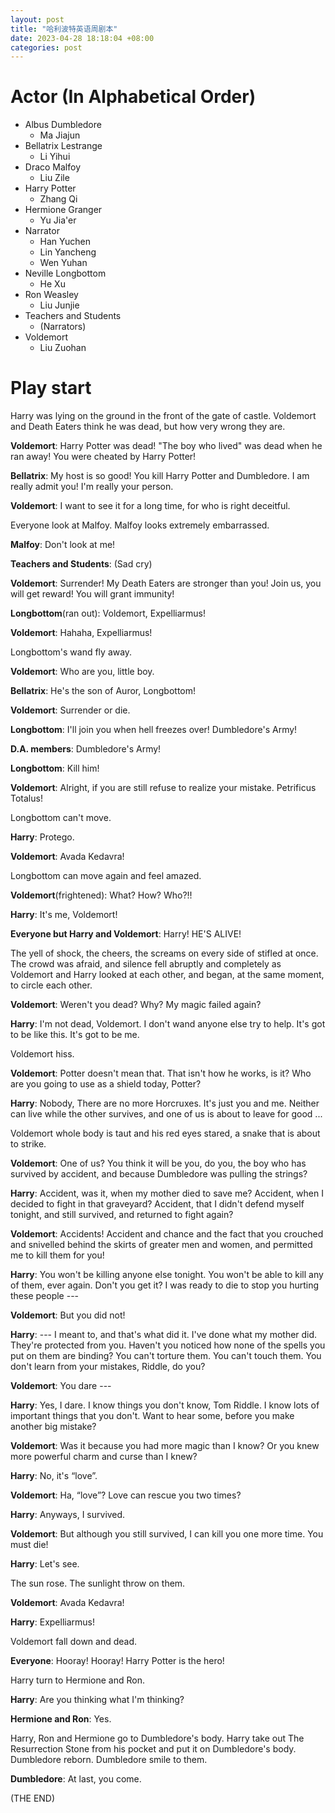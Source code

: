 ```yaml
---
layout: post
title: "哈利波特英语周剧本"
date: 2023-04-28 18:18:04 +08:00
categories: post
---
```


# Actor (In Alphabetical Order)
- Albus Dumbledore
  - Ma Jiajun
- Bellatrix Lestrange
  - Li Yihui
- Draco Malfoy
  - Liu Zile
- Harry Potter
  - Zhang Qi
- Hermione Granger
  - Yu Jia'er
- Narrator
  - Han Yuchen
  - Lin Yancheng
  - Wen Yuhan
- Neville Longbottom
  - He Xu
- Ron Weasley
  - Liu Junjie
- Teachers and Students
  - (Narrators)
- Voldemort
  - Liu Zuohan

# Play start
Harry was lying on the ground in the front of the gate of castle. Voldemort and Death Eaters think he was dead, but how very wrong they are.

**Voldemort**: Harry Potter was dead! "The boy who lived" was dead when he ran away! You were cheated by Harry Potter!

**Bellatrix**: My host is so good! You kill Harry Potter and Dumbledore. I am really admit you! I'm really your person.

**Voldemort**: I want to see it for a long time, for who is right deceitful.

Everyone look at Malfoy. Malfoy looks extremely embarrassed.

**Malfoy**: Don't look at me!

**Teachers and Students**: (Sad cry)

**Voldemort**: Surrender! My Death Eaters are stronger than you! Join us, you will get reward! You will grant immunity!

**Longbottom**(ran out): Voldemort, Expelliarmus!

**Voldemort**: Hahaha, Expelliarmus!

Longbottom's wand fly away.

**Voldemort**: Who are you, little boy.

**Bellatrix**: He's the son of Auror, Longbottom!

**Voldemort**: Surrender or die.

**Longbottom**: I'll join you when hell freezes over! Dumbledore's Army!

**D.A. members**: Dumbledore's Army!

**Longbottom**: Kill him!

**Voldemort**: Alright, if you are still refuse to realize your mistake. Petrificus Totalus!

Longbottom can't move.

**Harry**: Protego.

**Voldemort**: Avada Kedavra!

Longbottom can move again and feel amazed.

**Voldemort**(frightened): What? How? Who?!!

**Harry**: It's me, Voldemort!

**Everyone but Harry and Voldemort**: Harry! HE'S ALIVE!

The yell of shock, the cheers, the screams on every side of stifled at once. The crowd was afraid, and silence fell abruptly and completely as Voldemort and Harry looked at each other, and began, at the same moment, to circle each other.

**Voldemort**: Weren't you dead? Why? My magic failed again?

**Harry**: I'm not dead, Voldemort. I don't wand anyone else try to help. It's got to be like this. It's got to be me.

Voldemort hiss.

**Voldemort**: Potter doesn't mean that. That isn't how he works, is it? Who are you going to use as a shield today, Potter?

**Harry**: Nobody, There are no more Horcruxes. It's just you and me. Neither can live while the other survives, and one of us is about to leave for good ...

Voldemort whole body is taut and his red eyes stared, a snake that is about to strike.

**Voldemort**: One of us? You think it will be you, do you, the boy who has survived by accident, and because Dumbledore was pulling the strings?

**Harry**: Accident, was it, when my mother died to save me? Accident, when I decided to fight in that graveyard? Accident, that I didn't defend myself tonight, and still survived, and returned to fight again?

**Voldemort**: Accidents! Accident and chance and the fact that you crouched and snivelled behind the skirts of greater men and women, and permitted me to kill them for you!

**Harry**: You won't be killing anyone else tonight. You won't be able to kill any of them, ever again. Don't you get it? I was ready to die to stop you hurting these people ---

**Voldemort**: But you did not!

**Harry**: --- I meant to, and that's what did it. I've done what my mother did. They're protected from you. Haven't you noticed how none of the spells you put on them are binding? You can't torture them. You can't touch them. You don't learn from your mistakes, Riddle, do you?

**Voldemort**: You dare ---

**Harry**: Yes, I dare. I know things you don't know, Tom Riddle. I know lots of important things that you don't. Want to hear some, before you make another big mistake?

**Voldemort**: Was it because you had more magic than I know? Or you knew more powerful charm and curse than I knew?

**Harry**: No, it's “love”.

**Voldemort**: Ha, “love”? Love can rescue you two times?

**Harry**: Anyways, I survived.

**Voldemort**: But although you still survived, I can kill you one more time. You must die!

**Harry**: Let's see.

The sun rose. The sunlight throw on them.

**Voldemort**: Avada Kedavra!

**Harry**: Expelliarmus!

Voldemort fall down and dead.

**Everyone**: Hooray! Hooray! Harry Potter is the hero!

Harry turn to Hermione and Ron.

**Harry**: Are you thinking what I'm thinking?

**Hermione and Ron**: Yes.

Harry, Ron and Hermione go to Dumbledore's body. Harry take out The Resurrection Stone from his pocket and put it on Dumbledore's body. Dumbledore reborn. Dumbledore smile to them.

**Dumbledore**: At last, you come.

(THE END)
